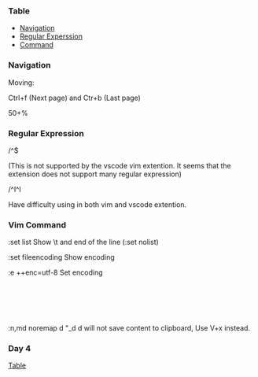 <!-- ### <a name="table"></a>Table -->
### Table

- [Navigation](#Navigation)
- [Regular Experssion](#Regular-Expression)
- [Command](#Vim-Command)

### Navigation

Moving:

Ctrl+f (Next page) and Ctr+b (Last page)

50+%

### Regular Expression

/^$ 

(This is not supported by the vscode vim extention.
It seems that the extension does not support many regular expression)

/^I^I

Have difficulty using in both vim and vscode extention.

### Vim Command

:set list		Show  \t and end of the line (:set nolist)

:set fileencoding	Show encoding

:e ++enc=utf-8		Set encoding

<br></br>
<br></br>

:n,md
noremap d "\_d		d will not save content to clipboard, Use V+x instead.

### Day 4

[Table](#Table)